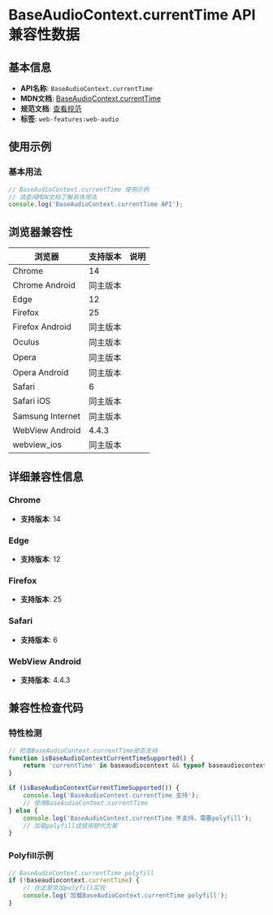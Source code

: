 # BaseAudioContext.currentTime API 兼容性数据

## 基本信息

- **API名称**: `BaseAudioContext.currentTime`
- **MDN文档**: [BaseAudioContext.currentTime](https://developer.mozilla.org/docs/Web/API/BaseAudioContext/currentTime)
- **规范文档**: [查看规范](https://webaudio.github.io/web-audio-api/#dom-baseaudiocontext-currenttime)
- **标签**: `web-features:web-audio`

## 使用示例

### 基本用法

```javascript
// BaseAudioContext.currentTime 使用示例
// 请查阅MDN文档了解具体用法
console.log('BaseAudioContext.currentTime API');
```

## 浏览器兼容性

| 浏览器 | 支持版本 | 说明 |
|--------|----------|------|
| Chrome | 14 |  |
| Chrome Android | 同主版本 |  |
| Edge | 12 |  |
| Firefox | 25 |  |
| Firefox Android | 同主版本 |  |
| Oculus | 同主版本 |  |
| Opera | 同主版本 |  |
| Opera Android | 同主版本 |  |
| Safari | 6 |  |
| Safari iOS | 同主版本 |  |
| Samsung Internet | 同主版本 |  |
| WebView Android | 4.4.3 |  |
| webview_ios | 同主版本 |  |

## 详细兼容性信息

### Chrome

- **支持版本**: 14

### Edge

- **支持版本**: 12

### Firefox

- **支持版本**: 25

### Safari

- **支持版本**: 6

### WebView Android

- **支持版本**: 4.4.3

## 兼容性检查代码

### 特性检测

```javascript
// 检查BaseAudioContext.currentTime是否支持
function isBaseAudioContextCurrentTimeSupported() {
    return 'currentTime' in baseaudiocontext && typeof baseaudiocontext.currentTime === 'function';
}

if (isBaseAudioContextCurrentTimeSupported()) {
    console.log('BaseAudioContext.currentTime 支持');
    // 使用BaseAudioContext.currentTime
} else {
    console.log('BaseAudioContext.currentTime 不支持，需要polyfill');
    // 加载polyfill或使用替代方案
}
```

### Polyfill示例

```javascript
// BaseAudioContext.currentTime polyfill
if (!baseaudiocontext.currentTime) {
    // 在这里添加polyfill实现
    console.log('加载BaseAudioContext.currentTime polyfill');
}
```

